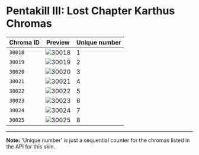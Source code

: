 # Pentakill III: Lost Chapter Karthus Chromas

| Chroma ID | Preview | Unique number |
|---|---|---|
| `30018` | ![30018](https://raw.communitydragon.org/latest/plugins/rcp-be-lol-game-data/global/default/v1/champion-chroma-images/30/30018.png) | 1 |
| `30019` | ![30019](https://raw.communitydragon.org/latest/plugins/rcp-be-lol-game-data/global/default/v1/champion-chroma-images/30/30019.png) | 2 |
| `30020` | ![30020](https://raw.communitydragon.org/latest/plugins/rcp-be-lol-game-data/global/default/v1/champion-chroma-images/30/30020.png) | 3 |
| `30021` | ![30021](https://raw.communitydragon.org/latest/plugins/rcp-be-lol-game-data/global/default/v1/champion-chroma-images/30/30021.png) | 4 |
| `30022` | ![30022](https://raw.communitydragon.org/latest/plugins/rcp-be-lol-game-data/global/default/v1/champion-chroma-images/30/30022.png) | 5 |
| `30023` | ![30023](https://raw.communitydragon.org/latest/plugins/rcp-be-lol-game-data/global/default/v1/champion-chroma-images/30/30023.png) | 6 |
| `30024` | ![30024](https://raw.communitydragon.org/latest/plugins/rcp-be-lol-game-data/global/default/v1/champion-chroma-images/30/30024.png) | 7 |
| `30025` | ![30025](https://raw.communitydragon.org/latest/plugins/rcp-be-lol-game-data/global/default/v1/champion-chroma-images/30/30025.png) | 8 |

---

**Note:** 'Unique number' is just a sequential counter for the chromas listed in the API for this skin.